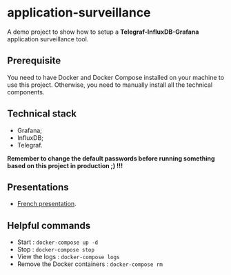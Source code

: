 # application-surveillance
A demo project to show how to setup a **Telegraf-InfluxDB-Grafana** application surveillance tool.

## Prerequisite

You need to have Docker and Docker Compose installed on your machine to use this project. Otherwise, you need to manually install all the technical components.

## Technical stack

* Grafana;
* InfluxDB;
* Telegraf.

**Remember to change the default passwords before running something based on this project in production ;) !!!**

## Presentations

* [French presentation](presentation_fr.adoc).

## Helpful commands

* Start : ```docker-compose up -d```
* Stop : ```docker-compose stop```
* View the logs : ```docker-compose logs```
* Remove the Docker containers : ```docker-compose rm```
